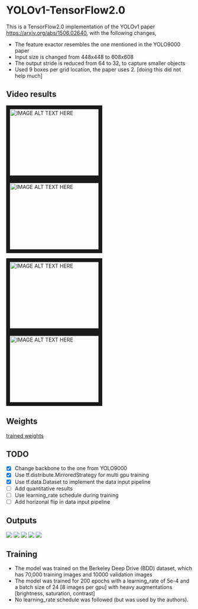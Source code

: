 # YOLOv1-TensorFlow2.0
This is a TensorFlow2.0 implementation of the YOLOv1 paper https://arxiv.org/abs/1506.02640, with the 
following changes,
 - The feature exactor resembles the one mentioned in the YOLO9000 paper
 - Input size is changed from 448x448 to 608x608
 - The output stride is reduced from 64 to 32, to capture smaller objects
 - Used 9 boxes per grid location, the paper uses 2. [doing this did not help much]
 
## Video results
<a href="http://www.youtube.com/watch?feature=player_embedded&v=9wjTtiVUXnE " target="_blank"><img 
src="http://img.youtube.com/vi/9wjTtiVUXnE/0.jpg" alt="IMAGE ALT TEXT HERE" width="240" height="180" 
border="10" /></a> <a href="http://www.youtube.com/watch?feature=player_embedded&v=knSVWLZa_sU " 
target="_blank"><img src="http://img.youtube.com/vi/knSVWLZa_sU/0.jpg" alt="IMAGE ALT TEXT HERE" 
width="240" height="180" border="10" /></a> 

<a href="http://www.youtube.com/watch?feature=player_embedded&v=ZfF9SYCjxU8 " target="_blank"><img 
src="http://img.youtube.com/vi/ZfF9SYCjxU8/0.jpg" alt="IMAGE ALT TEXT HERE" width="240" height="180" 
border="10" /></a> <a href="http://www.youtube.com/watch?feature=player_embedded&v=H8feQqaTftg " 
target="_blank"><img src="http://img.youtube.com/vi/H8feQqaTftg/0.jpg" alt="IMAGE ALT TEXT HERE" 
width="240" height="180" border="10" /></a>

## Weights
[trained weights](https://drive.google.com/file/d/1JDrBWXvNXUuuvxWvJPIMsomqXMshnhpa/view?usp=sharing)

## TODO
- [x] Change backbone to the one from YOLO9000
- [x] Use tf.distribute.MirroredStrategy for multi gpu training
- [x] Use tf.data.Dataset to implement the data input pipeline
- [ ] Add quantitative results 
- [ ] Use learning_rate schedule during training
- [ ] Add horizonal flip in data input pipeline

## Outputs
![](outputs/8986.png)
![](outputs/9740.png)
![](outputs/8534.png)
![](outputs/1415.png) 
![](outputs/9079.png)

## Training
 - The model was trained on the Berkeley Deep Drive (BDD) dataset, which has 70,000 training images and 
10000 validation images
 - The model was trained for 200 epochs with a learning_rate of 5e-4 and a batch size of 24 [8 images 
per gpu] with heavy augmentations [brightness, saturation, contrast]
 - No learning_rate schedule was followed (but was used by the authors).
